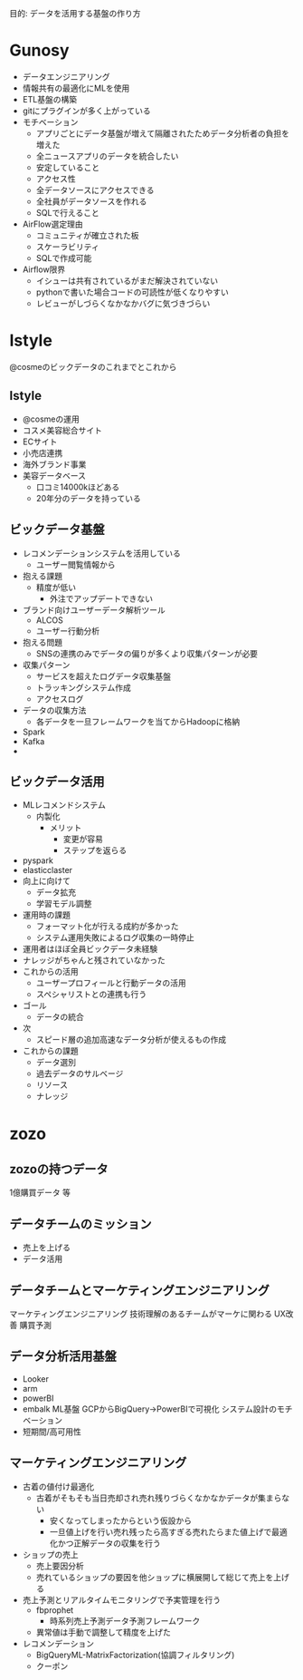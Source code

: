 目的: データを活用する基盤の作り方

# Gunosy
- データエンジニアリング
- 情報共有の最適化にMLを使用
- ETL基盤の構築
- gitにプラグインが多く上がっている
- モチベーション
    - アプリごとにデータ基盤が増えて隔離されたためデータ分析者の負担を増えた
    - 全ニュースアプリのデータを統合したい
    - 安定していること
    - アクセス性
    - 全データソースにアクセスできる
    - 全社員がデータソースを作れる
    - SQLで行えること
- AirFlow選定理由
    - コミュニティが確立された板
    - スケーラビリティ
    - SQLで作成可能
- Airflow限界
    - イシューは共有されているがまだ解決されていない
    - pythonで書いた場合コードの可読性が低くなりやすい
    - レビューがしづらくなかなかバグに気づきづらい


# Istyle
@cosmeのビックデータのこれまでとこれから
## Istyle
- @cosmeの運用
- コスメ美容総合サイト
- ECサイト
- 小売店連携
- 海外ブランド事業
- 美容データベース
    - 口コミ14000kほどある
    - 20年分のデータを持っている
## ビックデータ基盤
- レコメンデーションシステムを活用している
    - ユーザー閲覧情報から
- 抱える課題
    - 精度が低い
        - 外注でアップデートできない
- ブランド向けユーザーデータ解析ツール
    - ALCOS
    - ユーザー行動分析
- 抱える問題
    - SNSの連携のみでデータの偏りが多くより収集パターンが必要
- 収集パターン
    - サービスを超えたログデータ収集基盤
    - トラッキングシステム作成
    - アクセスログ
- データの収集方法
    - 各データを一旦フレームワークを当てからHadoopに格納
- Spark
- Kafka
- 
## ビックデータ活用
- MLレコメンドシステム
    - 内製化
        - メリット
            - 変更が容易
            - ステップを返らる
- pyspark
- elasticclaster
- 向上に向けて
    - データ拡充
    - 学習モデル調整
- 運用時の課題
    - フォーマット化が行える成約が多かった
    - システム運用失敗によるログ収集の一時停止
- 運用者はほぼ全員ビックデータ未経験
- ナレッジがちゃんと残されていなかった
- これからの活用
    - ユーザープロフィールと行動データの活用
    - スペシャリストとの連携も行う
- ゴール
    - データの統合
- 次
    - スピード層の追加高速なデータ分析が使えるもの作成
- これからの課題
    - データ選別
    - 過去データのサルベージ
    - リソース
    - ナレッジ

# zozo
## zozoの持つデータ
1億購買データ
等
## データチームのミッション
- 売上を上げる
- データ活用
## データチームとマーケティングエンジニアリング
マーケティングエンジニアリング
技術理解のあるチームがマーケに関わる
UX改善
購買予測

## データ分析活用基盤
- Looker
- arm
- powerBI
- embalk
ML基盤
GCPからBigQuery->PowerBIで可視化
システム設計のモチベーション
- 短期間/高可用性
## マーケティングエンジニアリング
- 古着の値付け最適化
    - 古着がそもそも当日売却され売れ残りづらくなかなかデータが集まらない
        - 安くなってしまったからという仮設から
        - 一旦値上げを行い売れ残ったら高すぎる売れたらまた値上げで最適化かつ正解データの収集を行う
- ショップの売上
    - 売上要因分析
    - 売れているショップの要因を他ショップに横展開して総じて売上を上げる
- 売上予測とリアルタイムモニタリングで予実管理を行う
    - fbprophet
        - 時系列売上予測データ予測フレームワーク
    - 異常値は手動で調整して精度を上げた
- レコメンデーション
    - BigQueryML-MatrixFactorization(協調フィルタリング)
    - クーポン